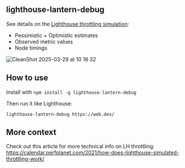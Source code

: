 ## lighthouse-lantern-debug

See details on the [Lighthouse throttling simulation](https://www.debugbear.com/blog/simulated-throttling):

- Pessimistic + Optimistic estimates
- Observed metric values
- Node timings

![CleanShot 2025-03-29 at 10 18 32](https://github.com/user-attachments/assets/1201754d-7baf-4f5b-97f0-d71afe1ce69e)

## How to use

Install with `npm install -g lighthouse-lantern-debug`

Then run it like Lighthouse:

```
lighthouse-lantern-debug https://web.dev/
```

## More context

Check out this article for more technical info on LH throttling: https://calendar.perfplanet.com/2021/how-does-lighthouse-simulated-throttling-work/
